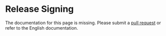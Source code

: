 # Release Signing

The documentation for this page is missing. Please submit a [pull request](https://github.com/v2fly/v2fly-github-io/pulls) or refer to the English documentation.

